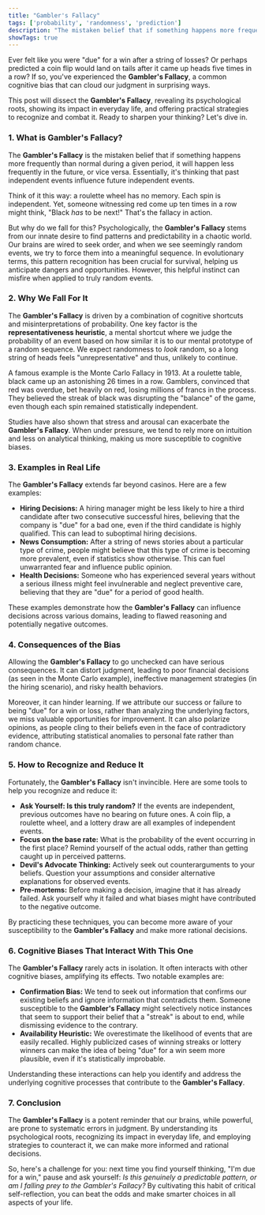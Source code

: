 ```yaml
---
title: "Gambler's Fallacy"
tags: ['probability', 'randomness', 'prediction']
description: "The mistaken belief that if something happens more frequently than normal during a given period, it will happen less frequently in the future, or vice versa."
showTags: true
---
```



Ever felt like you were "due" for a win after a string of losses? Or perhaps predicted a coin flip would land on tails after it came up heads five times in a row? If so, you've experienced the **Gambler's Fallacy**, a common cognitive bias that can cloud our judgment in surprising ways.

This post will dissect the **Gambler's Fallacy**, revealing its psychological roots, showing its impact in everyday life, and offering practical strategies to recognize and combat it. Ready to sharpen your thinking? Let's dive in.

### 1. What is Gambler's Fallacy?

The **Gambler's Fallacy** is the mistaken belief that if something happens more frequently than normal during a given period, it will happen less frequently in the future, or vice versa. Essentially, it's thinking that past independent events influence future independent events.

Think of it this way: a roulette wheel has no memory. Each spin is independent. Yet, someone witnessing red come up ten times in a row might think, "Black *has* to be next!" That's the fallacy in action.

But why do we fall for this? Psychologically, the **Gambler's Fallacy** stems from our innate desire to find patterns and predictability in a chaotic world. Our brains are wired to seek order, and when we see seemingly random events, we try to force them into a meaningful sequence. In evolutionary terms, this pattern recognition has been crucial for survival, helping us anticipate dangers and opportunities. However, this helpful instinct can misfire when applied to truly random events.

### 2. Why We Fall For It

The **Gambler's Fallacy** is driven by a combination of cognitive shortcuts and misinterpretations of probability. One key factor is the **representativeness heuristic**, a mental shortcut where we judge the probability of an event based on how similar it is to our mental prototype of a random sequence. We expect randomness to *look* random, so a long string of heads feels "unrepresentative" and thus, unlikely to continue.

A famous example is the Monte Carlo Fallacy in 1913. At a roulette table, black came up an astonishing 26 times in a row. Gamblers, convinced that red was overdue, bet heavily on red, losing millions of francs in the process. They believed the streak of black was disrupting the "balance" of the game, even though each spin remained statistically independent.

Studies have also shown that stress and arousal can exacerbate the **Gambler's Fallacy**. When under pressure, we tend to rely more on intuition and less on analytical thinking, making us more susceptible to cognitive biases.

### 3. Examples in Real Life

The **Gambler's Fallacy** extends far beyond casinos. Here are a few examples:

*   **Hiring Decisions:** A hiring manager might be less likely to hire a third candidate after two consecutive successful hires, believing that the company is "due" for a bad one, even if the third candidate is highly qualified. This can lead to suboptimal hiring decisions.
*   **News Consumption:** After a string of news stories about a particular type of crime, people might believe that this type of crime is becoming more prevalent, even if statistics show otherwise. This can fuel unwarranted fear and influence public opinion.
*   **Health Decisions:** Someone who has experienced several years without a serious illness might feel invulnerable and neglect preventive care, believing that they are "due" for a period of good health.

These examples demonstrate how the **Gambler's Fallacy** can influence decisions across various domains, leading to flawed reasoning and potentially negative outcomes.

### 4. Consequences of the Bias

Allowing the **Gambler's Fallacy** to go unchecked can have serious consequences. It can distort judgment, leading to poor financial decisions (as seen in the Monte Carlo example), ineffective management strategies (in the hiring scenario), and risky health behaviors.

Moreover, it can hinder learning. If we attribute our success or failure to being "due" for a win or loss, rather than analyzing the underlying factors, we miss valuable opportunities for improvement. It can also polarize opinions, as people cling to their beliefs even in the face of contradictory evidence, attributing statistical anomalies to personal fate rather than random chance.

### 5. How to Recognize and Reduce It

Fortunately, the **Gambler's Fallacy** isn't invincible. Here are some tools to help you recognize and reduce it:

*   **Ask Yourself: Is this truly random?** If the events are independent, previous outcomes have no bearing on future ones. A coin flip, a roulette wheel, and a lottery draw are all examples of independent events.
*   **Focus on the base rate:** What is the probability of the event occurring in the first place? Remind yourself of the actual odds, rather than getting caught up in perceived patterns.
*   **Devil's Advocate Thinking:** Actively seek out counterarguments to your beliefs. Question your assumptions and consider alternative explanations for observed events.
*   **Pre-mortems:** Before making a decision, imagine that it has already failed. Ask yourself why it failed and what biases might have contributed to the negative outcome.

By practicing these techniques, you can become more aware of your susceptibility to the **Gambler's Fallacy** and make more rational decisions.

### 6. Cognitive Biases That Interact With This One

The **Gambler's Fallacy** rarely acts in isolation. It often interacts with other cognitive biases, amplifying its effects. Two notable examples are:

*   **Confirmation Bias:** We tend to seek out information that confirms our existing beliefs and ignore information that contradicts them. Someone susceptible to the **Gambler's Fallacy** might selectively notice instances that seem to support their belief that a "streak" is about to end, while dismissing evidence to the contrary.
*   **Availability Heuristic:** We overestimate the likelihood of events that are easily recalled. Highly publicized cases of winning streaks or lottery winners can make the idea of being "due" for a win seem more plausible, even if it's statistically improbable.

Understanding these interactions can help you identify and address the underlying cognitive processes that contribute to the **Gambler's Fallacy**.

### 7. Conclusion

The **Gambler's Fallacy** is a potent reminder that our brains, while powerful, are prone to systematic errors in judgment. By understanding its psychological roots, recognizing its impact in everyday life, and employing strategies to counteract it, we can make more informed and rational decisions.

So, here's a challenge for you: next time you find yourself thinking, "I'm due for a win," pause and ask yourself: *Is this genuinely a predictable pattern, or am I falling prey to the Gambler's Fallacy?* By cultivating this habit of critical self-reflection, you can beat the odds and make smarter choices in all aspects of your life.

